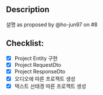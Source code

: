 ## Description
설명 as proposed by @ho-jun97 on #8

## Checklist:
- [x] Project Entity 구현  
- [x] Project RequestDto  
- [x] Project ResponseDto  
- [x] 오디오에 따른 프로젝트 생성  
- [x] 텍스트 선태겡 따른 프로젝트 생성  
